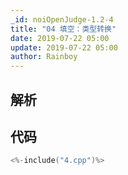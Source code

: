 ```yaml
---
_id: noiOpenJudge-1.2-4
title: "04 填空：类型转换"
date: 2019-07-22 05:00
update: 2019-07-22 05:00
author: Rainboy
---
```


## 解析

## 代码

```c
<%-include("4.cpp")%>
```

